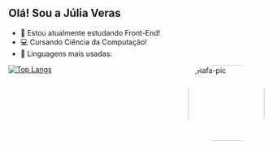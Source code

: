 ## Olá! Sou a Júlia Veras
- 🌱 Estou atualmente estudando Front-End!
- 💻 Cursando Ciência da Computação!
- 🧐 Linguagens mais usadas:
  
[![Top Langs](https://github-readme-stats.vercel.app/api/top-langs/?username=juliaveras&layout=compact)](https://github.com/juliaveras/github-readme-stats)
  <img align="right" alt="Rafa-pic" height="150" style="border-radius:50px;" src="https://media.discordapp.net/attachments/866079581367042088/1070480852565360680/79mgvk.gif">
